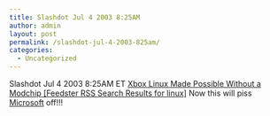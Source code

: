 ```yaml
---
title: Slashdot Jul 4 2003 8:25AM
author: admin
layout: post
permalink: /slashdot-jul-4-2003-825am/
categories:
  - Uncategorized
---
```

Slashdot Jul 4 2003 8:25AM ET [Xbox Linux Made Possible Without a Modchip [Feedster RSS Search Results for linux]][1] Now this will piss [Microsoft][2] off!!!

 [1]: http://c.moreover.com/click/here.pl?r78569212 "Xbox Linux Made Possible Without a Modchip"
 [2]: http://www.microsoft.com
